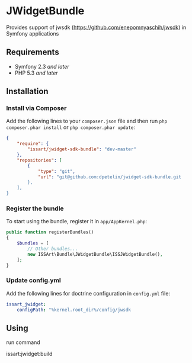 # JWidgetBundle

Provides support of jwsdk (https://github.com/enepomnyaschih/jwsdk) in Symfony applications

## Requirements

* Symfony 2.3 *and later*
* PHP 5.3 *and later*

## Installation

### Install via Composer

Add the following lines to your `composer.json` file and then run `php composer.phar install` or `php composer.phar update`:

```json
{
    "require": {
        "issart/jwidget-sdk-bundle": "dev-master"
    },
    "repositories": [
        {
            "type": "git",
            "url": "git@github.com:dpetelin/jwidget-sdk-bundle.git
        },
    ],
}
```

### Register the bundle

To start using the bundle, register it in `app/AppKernel.php`:

```php
public function registerBundles()
{
    $bundles = [
        // Other bundles...
        new ISSArt\Bundle\JWidgetBundle\ISSJWidgetBundle(),
    ];
}
```

### Update config.yml

Add the following lines for doctrine configuration in `config.yml` file:

```yml
issart_jwidget:
    configPath: "%kernel.root_dir%/config/jwsdk
```

## Using

 run command 
 
 issart:jwidget:build